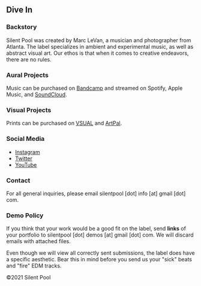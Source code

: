 ## Dive In

### Backstory
Silent Pool was created by Marc LeVan, a musician and photographer from Atlanta. The label specializes in ambient and experimental music, as well as abstract visual art. Our ethos is that when it comes to creative endeavors, there are no rules. 
 
### Aural Projects
Music can be purchased on [Bandcamp](https://silentpool.bandcamp.com/music) and streamed on Spotify, Apple Music, and [SoundCloud](https://soundcloud.com/silentpoolrecords).  

### Visual Projects
Prints can be purchased on [VSUAL](https://www.vsual.co/shop/silent-pool) and [ArtPal](https://www.artpal.com/silentpool). 

### Social Media
- [Instagram](https://www.instagram.com/silentpoolrecords/)
- [Twitter](https://twitter.com/SilentPool4)
- [YouTube](https://www.youtube.com/channel/UCbPh-fLeBOlBwV4hKPKE7sg/)

### Contact
For all general inquiries, please email silentpool [dot] info [at] gmail [dot] com.

### Demo Policy
If you think that your work would be a good fit on the label, send **links** of your portfolio to silentpool [dot] demos [at] gmail [dot] com. We will discard emails with attached files. 

Even though we will view all correctly sent submissions, the label does have a specific aesthetic. Bear this in mind before you send us your "sick" beats and "fire" EDM tracks. 


©2021 Silent Pool


